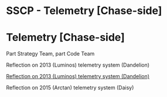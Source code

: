 # SSCP - Telemetry [Chase-side]

# Telemetry [Chase-side]

Part Strategy Team, part Code Team

Reflection on 2013 (Luminos) telemetry system (Dandelion)

[Reflection on 2013 (Luminos) telemetry system (Dandelion)](https://docs.google.com/document/d/17YiJ7zBBpbE2IhBhWvZEYqFE6yAwcSP8CxqRNpYFzNs/edit?usp=sharing)

Reflection on 2015 (Arctan) telemetry system (Daisy)


